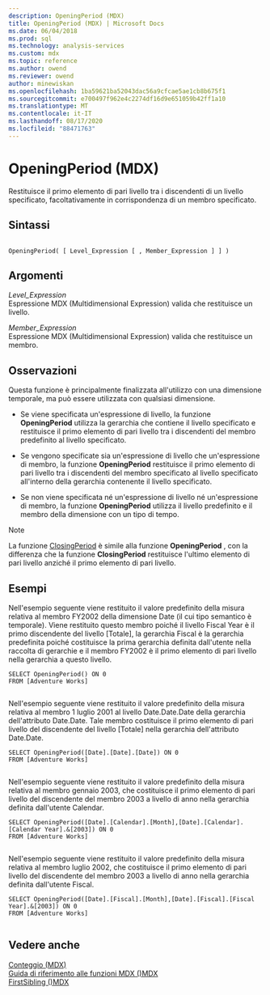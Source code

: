 ```yaml
---
description: OpeningPeriod (MDX)
title: OpeningPeriod (MDX) | Microsoft Docs
ms.date: 06/04/2018
ms.prod: sql
ms.technology: analysis-services
ms.custom: mdx
ms.topic: reference
ms.author: owend
ms.reviewer: owend
author: minewiskan
ms.openlocfilehash: 1ba59621ba52043dac56a9cfcae5ae1cb8b675f1
ms.sourcegitcommit: e700497f962e4c2274df16d9e651059b42ff1a10
ms.translationtype: MT
ms.contentlocale: it-IT
ms.lasthandoff: 08/17/2020
ms.locfileid: "88471763"
---
```

# <a name="openingperiod-mdx"></a>OpeningPeriod (MDX)


  Restituisce il primo elemento di pari livello tra i discendenti di un livello specificato, facoltativamente in corrispondenza di un membro specificato.  
  
## <a name="syntax"></a>Sintassi  
  
```  
  
OpeningPeriod( [ Level_Expression [ , Member_Expression ] ] )  
```  
  
## <a name="arguments"></a>Argomenti  
 *Level_Expression*  
 Espressione MDX (Multidimensional Expression) valida che restituisce un livello.  
  
 *Member_Expression*  
 Espressione MDX (Multidimensional Expression) valida che restituisce un membro.  
  
## <a name="remarks"></a>Osservazioni  
 Questa funzione è principalmente finalizzata all'utilizzo con una dimensione temporale, ma può essere utilizzata con qualsiasi dimensione.  
  
-   Se viene specificata un'espressione di livello, la funzione **OpeningPeriod** utilizza la gerarchia che contiene il livello specificato e restituisce il primo elemento di pari livello tra i discendenti del membro predefinito al livello specificato.  
  
-   Se vengono specificate sia un'espressione di livello che un'espressione di membro, la funzione **OpeningPeriod** restituisce il primo elemento di pari livello tra i discendenti del membro specificato al livello specificato all'interno della gerarchia contenente il livello specificato.  
  
-   Se non viene specificata né un'espressione di livello né un'espressione di membro, la funzione **OpeningPeriod** utilizza il livello predefinito e il membro della dimensione con un tipo di tempo.  
  
> [!NOTE]  
>  La funzione [ClosingPeriod](../mdx/closingperiod-mdx.md) è simile alla funzione **OpeningPeriod** , con la differenza che la funzione **ClosingPeriod** restituisce l'ultimo elemento di pari livello anziché il primo elemento di pari livello.  
  
## <a name="examples"></a>Esempi  
 Nell'esempio seguente viene restituito il valore predefinito della misura relativa al membro FY2002 della dimensione Date (il cui tipo semantico è temporale). Viene restituito questo membro poiché il livello Fiscal Year è il primo discendente del livello [Totale], la gerarchia Fiscal è la gerarchia predefinita poiché costituisce la prima gerarchia definita dall'utente nella raccolta di gerarchie e il membro FY2002 è il primo elemento di pari livello nella gerarchia a questo livello.  
  
```  
SELECT OpeningPeriod() ON 0  
FROM [Adventure Works]  
  
```  
  
 Nell'esempio seguente viene restituito il valore predefinito della misura relativa al membro 1 luglio 2001 al livello Date.Date.Date della gerarchia dell'attributo Date.Date. Tale membro costituisce il primo elemento di pari livello del discendente del livello [Totale] nella gerarchia dell'attributo Date.Date.  
  
```  
SELECT OpeningPeriod([Date].[Date].[Date]) ON 0  
FROM [Adventure Works]  
  
```  
  
 Nell'esempio seguente viene restituito il valore predefinito della misura relativa al membro gennaio 2003, che costituisce il primo elemento di pari livello del discendente del membro 2003 a livello di anno nella gerarchia definita dall'utente Calendar.  
  
```  
SELECT OpeningPeriod([Date].[Calendar].[Month],[Date].[Calendar].[Calendar Year].&[2003]) ON 0  
FROM [Adventure Works]  
  
```  
  
 Nell'esempio seguente viene restituito il valore predefinito della misura relativa al membro luglio 2002, che costituisce il primo elemento di pari livello del discendente del membro 2003 a livello di anno nella gerarchia definita dall'utente Fiscal.  
  
```  
SELECT OpeningPeriod([Date].[Fiscal].[Month],[Date].[Fiscal].[Fiscal Year].&[2003]) ON 0  
FROM [Adventure Works]  
  
```  
  
## <a name="see-also"></a>Vedere anche  
 [Conteggio &#40;MDX&#41;](../mdx/topcount-mdx.md)   
 [Guida di riferimento alle funzioni MDX &#40;&#41;MDX ](../mdx/mdx-function-reference-mdx.md)   
 [FirstSibling &#40;&#41;MDX ](../mdx/firstsibling-mdx.md)  
  
  
